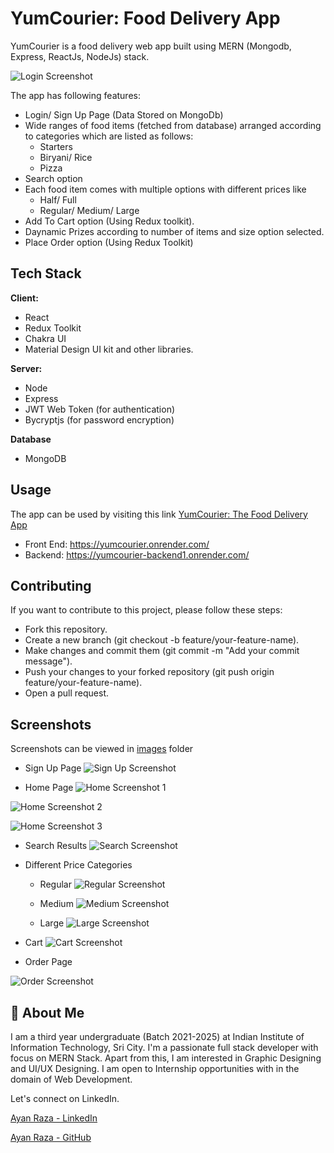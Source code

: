 
# YumCourier: Food Delivery App

YumCourier is a food delivery web app built using MERN (Mongodb, Express, ReactJs, NodeJs) stack. 

![Login Screenshot](https://github.com/iamayan2011/YumCourier/blob/main/images/login.png)

The app has following features:

* Login/ Sign Up Page (Data Stored on MongoDb)
* Wide ranges of food items (fetched from database) arranged according to categories which are listed as follows:
    * Starters
    * Biryani/ Rice
    * Pizza
* Search option
* Each food item comes with multiple options with different prices like
    * Half/ Full
    * Regular/ Medium/ Large
* Add To Cart option (Using Redux toolkit).
* Daynamic Prizes according to number of items and size option selected.
* Place Order option (Using Redux Toolkit)



## Tech Stack

**Client:** 
* React
* Redux Toolkit
* Chakra UI
* Material Design UI kit and other libraries.

**Server:** 
* Node
* Express
* JWT Web Token (for authentication)
* Bycryptjs (for password encryption)

**Database**
* MongoDB


## Usage
The app can be used by visiting this link
[YumCourier: The Food Delivery App](https://yumcourier.onrender.com/)

* Front End: https://yumcourier.onrender.com/
* Backend: https://yumcourier-backend1.onrender.com/



## Contributing

If you want to contribute to this project, please follow these steps:

* Fork this repository.
* Create a new branch (git checkout -b feature/your-feature-name).
* Make changes and commit them (git commit -m "Add your commit message").
* Push your changes to your forked repository (git push origin feature/your-feature-name).
* Open a pull request.


## Screenshots

Screenshots can be viewed in [images](https://github.com/iamayan2011/YumCourier/tree/main/images) folder

* Sign Up Page
![Sign Up Screenshot](https://github.com/iamayan2011/YumCourier/blob/main/images/signup.png)

* Home Page
![Home Screenshot 1](https://github.com/iamayan2011/YumCourier/blob/main/images/full.png)

![Home Screenshot 2](https://github.com/iamayan2011/YumCourier/blob/main/images/image1.png)

![Home Screenshot 3](https://github.com/iamayan2011/YumCourier/blob/main/images/image1.png)

* Search Results
![Search Screenshot](https://github.com/iamayan2011/YumCourier/blob/main/images/chickenSearch.png)

* Different Price Categories
    * Regular
![Regular Screenshot](https://github.com/iamayan2011/YumCourier/blob/main/images/image_regular.png)

    * Medium
![Medium Screenshot](https://github.com/iamayan2011/YumCourier/blob/main/images/image_medium.png)

    * Large
![Large Screenshot](https://github.com/iamayan2011/YumCourier/blob/main/images/image_large.png)


* Cart
![Cart Screenshot](https://github.com/iamayan2011/YumCourier/blob/main/images/cart.png)

* Order Page

![Order Screenshot](https://github.com/iamayan2011/YumCourier/blob/main/images/order.png)





## 🚀 About Me
I am a third year undergraduate (Batch 2021-2025) at Indian Institute of Information Technology, Sri City. 
I'm a passionate full stack developer with focus on MERN Stack.
Apart from this, I am interested in Graphic Designing and UI/UX Designing. I am open to Internship opportunities with in the domain of Web Development.

Let's connect on LinkedIn.

[Ayan Raza - LinkedIn](https://www.linkedin.com/in/iamayan2011/)

[Ayan Raza - GitHub](https://github.com/iamayan2011)





